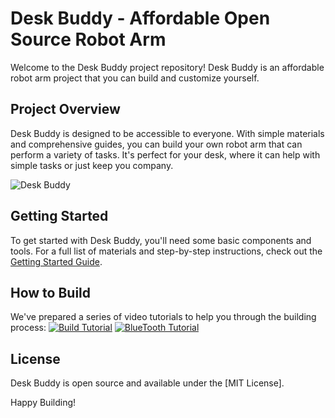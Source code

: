 # Desk Buddy - Affordable Open Source Robot Arm

Welcome to the Desk Buddy project repository! Desk Buddy is an affordable robot arm project that you can build and customize yourself. 

## Project Overview

Desk Buddy is designed to be accessible to everyone. With simple materials and comprehensive guides, you can build your own robot arm that can perform a variety of tasks. It's perfect for your desk, where it can help with simple tasks or just keep you company.

![Desk Buddy](URL_to_desk_buddy_image "Desk Buddy")

## Getting Started

To get started with Desk Buddy, you'll need some basic components and tools. For a full list of materials and step-by-step instructions, check out the [Getting Started Guide](URL_to_getting_started_guide).

## How to Build

We've prepared a series of video tutorials to help you through the building process:
[![Build Tutorial]()](https://www.youtube.com/watch?v=KOnslMjLCzg&ab_channel=HackerTwins)
[![BlueTooth Tutorial]()](https://www.youtube.com/watch?v=Q91i7-LMvH8&list=PLEucaNZ-kUSoCu26UAixnopTIWHhtfvJg&index=8&ab_channel=HackerTwins)

## License

Desk Buddy is open source and available under the [MIT License].


Happy Building!
